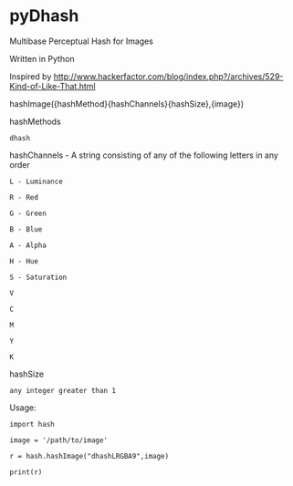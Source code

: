 # pyDhash

Multibase Perceptual Hash for Images

Written in Python

Inspired by http://www.hackerfactor.com/blog/index.php?/archives/529-Kind-of-Like-That.html

hashImage({hashMethod}{hashChannels}{hashSize},{image})

hashMethods
    
    dhash
  
hashChannels - A string consisting of any of the following letters in any order
    
    L - Luminance
    
    R - Red
    
    G - Green
    
    B - Blue
    
    A - Alpha
    
    H - Hue
    
    S - Saturation
    
    V
    
    C
    
    M
    
    Y
    
    K
  
hashSize
    
    any integer greater than 1
 
Usage:

    import hash
    
    image = '/path/to/image'
    
    r = hash.hashImage("dhashLRGBA9",image)
    
    print(r)
